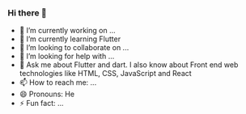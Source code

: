 ### Hi there 👋

<!--
**Vikkybliz/vikkybliz** is a ✨ _special_ ✨ repository because its `README.md` (this file) appears on your GitHub profile.

Here are some ideas to get you started:
-->
- 🔭 I’m currently working on ...
- 🌱 I’m currently learning Flutter
- 👯 I’m looking to collaborate on ...
- 🤔 I’m looking for help with ...
- 💬 Ask me about Flutter and dart. I also know about Front end web technologies like HTML, CSS, JavaScript and React
- 📫 How to reach me: ...
- 😄 Pronouns: He
- ⚡ Fun fact: ...

